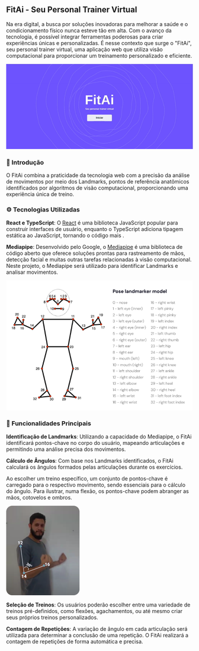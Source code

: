 ## FitAi - Seu Personal Trainer Virtual

Na era digital, a busca por soluções inovadoras para melhorar a saúde e o condicionamento físico nunca esteve tão em alta. Com o avanço da tecnologia, é possível integrar ferramentas poderosas para criar experiências únicas e personalizadas. É nesse contexto que surge o "FitAi", seu personal trainer virtual, uma aplicação web que utiliza visão computacional para proporcionar um treinamento personalizado e eficiente.

<img src="https://github.com/rafaelomodei/fitAI/blob/master/readme/gif.gif" alt="gif FitAi">

### 📖 Introdução
O FitAi combina a praticidade da tecnologia web com a precisão da análise de movimentos por meio dos Landmarks, pontos de referência anatômicos identificados por algoritmos de visão computacional, proporcionando uma experiência única de treino.


### ⚙ Tecnologias Utilizadas
**React e TypeScript**: O [React](https://react.dev/) é uma biblioteca JavaScript popular para construir interfaces de usuário, enquanto o TypeScript adiciona tipagem estática ao JavaScript, tornando o código mais .

**Mediapipe**: Desenvolvido pelo Google, o [Mediapipe](https://developers.google.com/mediapipe) é uma biblioteca de código aberto que oferece soluções prontas para rastreamento de mãos, detecção facial e muitas outras tarefas relacionadas à visão computacional. Neste projeto, o Mediapipe será utilizado para identificar Landmarks e analisar movimentos.

<img src="https://github.com/rafaelomodei/fitAI/blob/master/readme/Pose_landmarker_model.png" alt="Pose landmarker">


### 💪 Funcionalidades Principais
**Identificação de Landmarks**: Utilizando a capacidade do Mediapipe, o FitAi identificará pontos-chave no corpo do usuário, mapeando articulações e permitindo uma análise precisa dos movimentos.

**Cálculo de Ângulos**: Com base nos Landmarks identificados, o FitAi calculará os ângulos formados pelas articulações durante os exercícios.

Ao escolher um treino específico, um conjunto de pontos-chave é carregado para o respectivo movimento, sendo essenciais para o cálculo do ângulo. Para ilustrar, numa flexão, os pontos-chave podem abranger as mãos, cotovelos e ombros.

<img src="https://github.com/rafaelomodei/fitAI/blob/master/readme/pose_graus.png" alt="Pose graus">

**Seleção de Treinos**: Os usuários poderão escolher entre uma variedade de treinos pré-definidos, como flexões, agachamentos, ou até mesmo criar seus próprios treinos personalizados.

**Contagem de Repetições**: A variação de ângulo em cada articulação será utilizada para determinar a conclusão de uma repetição. O FitAi realizará a contagem de repetições de forma automática e precisa.
